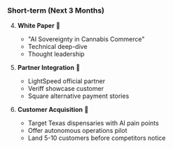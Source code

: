 ### Short-term (Next 3 Months)

4. **White Paper** 📄
   - "AI Sovereignty in Cannabis Commerce"
   - Technical deep-dive
   - Thought leadership

5. **Partner Integration** 🤝
   - LightSpeed official partner
   - Veriff showcase customer
   - Square alternative payment stories

6. **Customer Acquisition** 🎯
   - Target Texas dispensaries with AI pain points
   - Offer autonomous operations pilot
   - Land 5-10 customers before competitors notice
